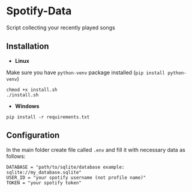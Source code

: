 # Spotify-Data

Script collecting your recently played songs

## Installation

- **Linux**

Make sure you have ```python-venv``` package installed (```pip install python-venv```)

```
chmod +x install.sh
./install.sh
```

- **Windows**


```
pip install -r requirements.txt
```


## Configuration

In the main folder create file called ```.env``` and fill it with necessary data as follows:

```
DATABASE = "path/to/sqlite/database example: sqlite://my_database.sqlite"
USER_ID = "your spotify username (not profile name)"
TOKEN = "your spotify token"
```
